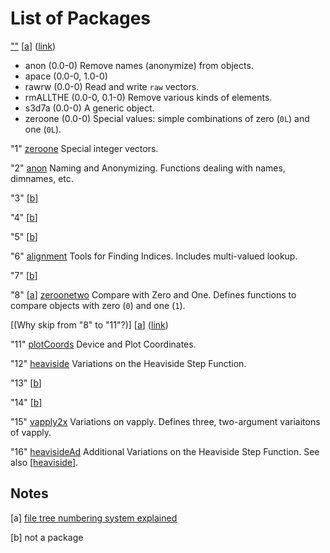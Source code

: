 List of Packages
================

[""](../../../0) \[[a](#Notes)\] ([link](../../../0))

- anon (0.0-0) Remove names (anonymize) from objects.
- apace (0.0-0, 1.0-0)
- rawrw (0.0-0) Read and write `raw` vectors.
- rmALLTHE (0.0-0, 0.1-0) Remove various kinds of elements.
- s3d7a (0.0-0) A generic object.
- zeroone (0.0-0) Special values: simple combinations of zero (`0L`) and one (`0L`).

"1" [zeroone](../../../1/0) Special integer vectors.

"2" [anon](../../../2/0) Naming and Anonymizing. Functions dealing with names, dimnames, etc.

"3" \[[b](#Notes)\]

"4" \[[b](#Notes)\]

"5" \[[b](#Notes)\]

"6" [alignment](../../../6/0) Tools for Finding Indices. Includes multi-valued lookup.

"7" \[[b](#Notes)\]

"8" \[[a](#Notes)\] [zeroonetwo](../../../8/0) Compare with Zero and One. Defines functions to compare objects with zero (`0`) and one (`1`).

[(Why skip from "8" to "11"?)] \[[a](#Notes)\] ([link](../../../0))

"11" [plotCoords](../../../1/1/0) Device and Plot Coordinates.

<a id="heaviside"></a>
"12" [heaviside](../../../1/2/0)
Variations on the Heaviside Step Function.

"13" \[[b](#Notes)\]

"14" \[[b](#Notes)\]

"15" [vapply2x](../../../1/5/0) Variations on vapply. Defines three, two-argument variaitons of vapply.

"16" [heavisideAd](../../../1/6/0)
Additional Variations on the Heaviside Step Function.
See also \[[heaviside](#heaviside)\].


Notes
-----

<a id="Notes"></a>
  
\[a\] [file tree numbering system explained](./numbers.md)

\[b\] not a package
